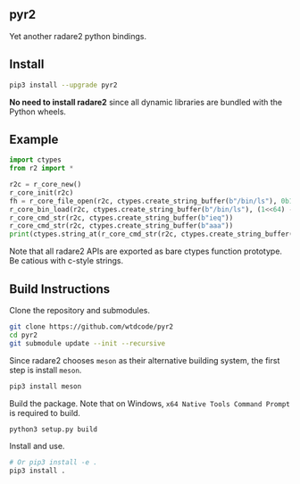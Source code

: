 ## pyr2

Yet another radare2 python bindings.

## Install

```bash
pip3 install --upgrade pyr2
```

**No need to install radare2** since all dynamic libraries are bundled with the Python wheels.

## Example

```python
import ctypes
from r2 import *

r2c = r_core_new()
r_core_init(r2c)
fh = r_core_file_open(r2c, ctypes.create_string_buffer(b"/bin/ls"), 0b101, 0)
r_core_bin_load(r2c, ctypes.create_string_buffer(b"/bin/ls"), (1<<64) - 1)
r_core_cmd_str(r2c, ctypes.create_string_buffer(b"ieq"))
r_core_cmd_str(r2c, ctypes.create_string_buffer(b"aaa"))
print(ctypes.string_at(r_core_cmd_str(r2c, ctypes.create_string_buffer(b"pdj"))))
```

Note that all radare2 APIs are exported as bare ctypes function prototype. Be catious with c-style strings.

## Build Instructions

Clone the repository and submodules.

```bash
git clone https://github.com/wtdcode/pyr2
cd pyr2
git submodule update --init --recursive
```

Since radare2 chooses `meson` as their alternative building system, the first step is install `meson`.

```bash
pip3 install meson
```

Build the package. Note that on Windows, `x64 Native Tools Command Prompt` is required to build.

```bash
python3 setup.py build
```

Install and use.

```bash
# Or pip3 install -e .
pip3 install .
```
